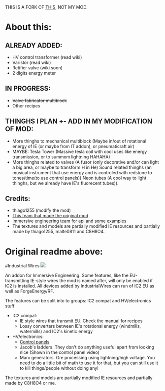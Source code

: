 THIS IS A FORK OF [THIS](https://github.com/malte0811/IndustrialWires), NOT MY MOD.

# About this:
## ALREADY ADDED:

 - HV control transformer (read wiki)
 - Varistor (read wiki)
 - Retifier valve (wiki soon)
 - 2 digits energy meter

## IN PROGRESS:

 - ~~Valve fabricator multiblock~~
 - Other recipes

## THINGHS I PLAN +- ADD IN MY MODIFICATION OF MOD:

 - More thinghs to mechanical multiblock (Maybe in/out of rotational energy of IE (or maybe from IT addon), or pneumaticraft air)
 - MAYBE: Tesla Tower (Massive tesla coil with cool uses like energy transmission, or to summom lightning HAHAHA)
 - More thinghs related to valves (A fusor (only decorative and/or can light a big area, or maybe to transform H in He) Sound related thinghs (an musical instrument that use energy and is controled with redstone to tones/time(to use control panels)) Neon tubes (A cool way to light thinghs, but we already have IE's fluorecent tubes)).


## Credits: 

 - thiago1255 (modify the mod)
 - [This team that made the original mod](https://github.com/malte0811/IndustrialWires/graphs/contributors)
 - [Immersive engineering team for api and some examples](https://github.com/BluSunrize/ImmersiveEngineering/graphs/contributors)
 - The textures and models are partially modified IE resources and partially made by thiago1255, malte0811 and C8H8O4.

# Original readme above:

#Industrial Wires
![](Screenshot.png)

An addon for Immersive Engineering. Some features, like the EU-transmitting IE-style wires the mod is named after, will only be enabled if IC2 is installed. All devices added by IndustrialWires can run of IC2 EU as well as ForgeEnergy/RF.

The features can be split into to groups: IC2 compat and HV/electronics stuff
 - IC2 compat:
   - IE style wires that transmit EU. Check the manual for recipes
   - Lossy converters between IE's rotational energy (windmills, watermills) and IC2's kinetic energy
 - HV/electronics:
   - [Control panels](https://www.youtube.com/watch?v=hV0cN20vCMY)
   - Jacob's ladders. They don't do anything useful apart from looking nice (Shown in the control panel video)
   - Marx generators. Ore processing using lightning/high voltage. You need to do a little bit of math to use it for that, but you can still use it to kill things/people without doing any!

The textures and models are partially modified IE resources and partially made by C8H8O4 or me.

